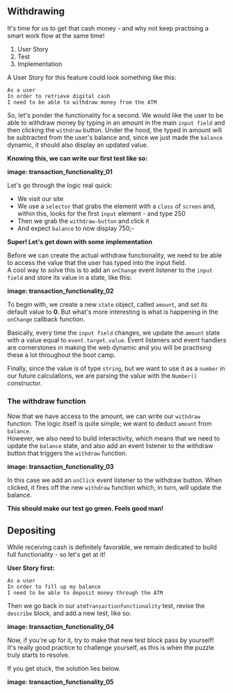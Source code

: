 ## Withdrawing
It's time for us to get that cash money - and why not keep practising a smart work flow at the same time!
1. User Story
2. Test
3. Implementation

A User Story for this feature could look something like this:
```
As a user
In order to retrieve digital cash
I need to be able to withdraw money from the ATM
```

So, let's ponder the functionality for a second. We would like the user to be able to withdraw money by typing in an amount in the main ```input field``` and then clicking the ```withdraw``` button. Under the hood, the typed in amount will be subtracted from the user's balance and, since we just made the ```balance``` dynamic, it should also display an updated value. 

**Knowing this, we can write our first test like so:**

**image: transaction_functionality_01**

Let's go through the logic real quick: 
- We visit our site
- We use a ```selector``` that grabs the element with a ```class``` of ```screen``` and, within this, looks for the first ```input``` element - and type 250
- Then we grab the ```withdraw-button``` and click it
- And expect ```balance``` to now display 750;-

**Super! Let's get down with some implementation**

Before we can create the actual withdraw functionality, we need to be able to access the value that the user has typed into the input field.  
A cool way to solve this is to add an ```onChange``` event listener to the ```input field``` and store its value in a state, like this:

**image: transaction_functionality_02**

To begin with, we create a new ```state``` object, called ```amount```, and set its default value to **0**. 
But what's more interesting is what is happening in the ```onChange``` callback function.

Basically, every time the ```input field``` changes, we update the ```amount``` state with a value equal to ```event.target.value```.   Event listeners and event handlers are cornerstones in making the web dynamic and you will be practising these a lot throughout the boot camp. 

Finally, since the value is of type ```string```, but we want to use it as a ```number``` in our future calculations, we are parsing the value with the ```Number()``` constructor. 

### The withdraw function
Now that we have access to the amount, we can write our ```withdraw``` function. The logic itself is quite simple; we want to deduct ```amount``` from ```balance```.  
However, we also need to build interactivity, which means that we need to update the ```balance``` state, and also add an event listener to the withdraw button that triggers the ```withdraw``` function.

**image: transaction_functionality_03**

In this case we add an `onClick` event listener to the withdraw button. When clicked, it fires off the new `withdraw` function which, in turn, will update the balance. 

**This should make our test go green. Feels good man!**

## Depositing
While receiving cash is definitely favorable, we remain dedicated to build full functionality - so let's get at it!

**User Story first:**
```
As a user
In order to fill up my balance
I need to be able to deposit money through the ATM
```

Then we go back in our ```atmTransactionfunctionality``` test, revise the ```describe``` block, and add a new test, like so: 

**image: transaction_functionality_04**

Now, if you're up for it, try to make that new test block pass by yourself!  
It's really good practice to challenge yourself, as this is when the puzzle truly starts to resolve.

If you get stuck, the solution lies below.

**image: transaction_functionality_05**